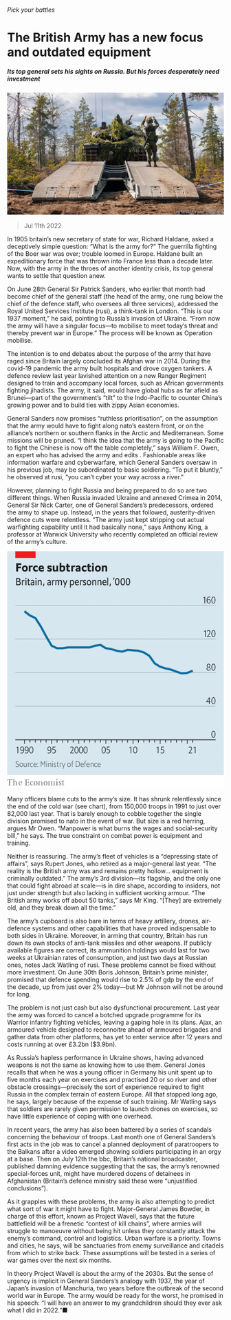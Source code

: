###### Pick your battles

# The British Army has a new focus and outdated equipment 

##### Its top general sets his sights on Russia. But his forces desperately need investment 

![image](images/20220716_BRP501.jpg) 

> Jul 11th 2022 

In 1905 britain’s new secretary of state for war, Richard Haldane, asked a deceptively simple question: “What is the army for?” The guerrilla fighting of the Boer war was over; trouble loomed in Europe. Haldane built an expeditionary force that was thrown into France less than a decade later. Now, with the army in the throes of another identity crisis, its top general wants to settle that question anew.

On June 28th General Sir Patrick Sanders, who earlier that month had become chief of the general staff (the head of the army, one rung below the chief of the defence staff, who oversees all three services), addressed the Royal United Services Institute (rusi), a think-tank in London. “This is our 1937 moment,” he said, pointing to Russia’s invasion of Ukraine. “From now the army will have a singular focus—to mobilise to meet today’s threat and thereby prevent war in Europe.” The process will be known as Operation mobilise.

The intention is to end debates about the purpose of the army that have raged since Britain largely concluded its Afghan war in 2014. During the covid-19 pandemic the army built hospitals and drove oxygen tankers. A defence review last year lavished attention on a new Ranger Regiment designed to train and accompany local forces, such as African governments fighting jihadists. The army, it said, would have global hubs as far afield as Brunei—part of the government’s “tilt” to the Indo-Pacific to counter China’s growing power and to build ties with zippy Asian economies.

General Sanders now promises “ruthless prioritisation”, on the assumption that the army would have to fight along nato’s eastern front, or on the alliance’s northern or southern flanks in the Arctic and Mediterranean. Some missions will be pruned. “I think the idea that the army is going to the Pacific to fight the Chinese is now off the table completely,” says William F. Owen, an expert who has advised the army and edits . Fashionable areas like information warfare and cyberwarfare, which General Sanders oversaw in his previous job, may be subordinated to basic soldiering. “To put it bluntly,” he observed at rusi, “you can’t cyber your way across a river.”

However, planning to fight Russia and being prepared to do so are two different things. When Russia invaded Ukraine and annexed Crimea in 2014, General Sir Nick Carter, one of General Sanders’s predecessors, ordered the army to shape up. Instead, in the years that followed, austerity-driven defence cuts were relentless. “The army just kept stripping out actual warfighting capability until it had basically none,” says Anthony King, a professor at Warwick University who recently completed an official review of the army’s culture. 

![image](images/20220716_BRC163.png) 


Many officers blame cuts to the army’s size. It has shrunk relentlessly since the end of the cold war (see chart), from 150,000 troops in 1991 to just over 82,000 last year. That is barely enough to cobble together the single division promised to nato in the event of war. But size is a red herring, argues Mr Owen. “Manpower is what burns the wages and social-security bill,” he says. The true constraint on combat power is equipment and training.

Neither is reassuring. The army’s fleet of vehicles is a “depressing state of affairs”, says Rupert Jones, who retired as a major-general last year. “The reality is the British army was and remains pretty hollow… equipment is criminally outdated.” The army’s 3rd division—its flagship, and the only one that could fight abroad at scale—is in dire shape, according to insiders, not just under strength but also lacking in sufficient working armour. “The British army works off about 50 tanks,” says Mr King. “[They] are extremely old, and they break down all the time.”

The army’s cupboard is also bare in terms of heavy artillery, drones, air-defence systems and other capabilities that have proved indispensable to both sides in Ukraine. Moreover, in arming that country, Britain has run down its own stocks of anti-tank missiles and other weapons. If publicly available figures are correct, its ammunition holdings would last for two weeks at Ukrainian rates of consumption, and just two days at Russian ones, notes Jack Watling of rusi. These problems cannot be fixed without more investment. On June 30th Boris Johnson, Britain’s prime minister, promised that defence spending would rise to 2.5% of gdp by the end of the decade, up from just over 2% today—but Mr Johnson will not be around for long.

The problem is not just cash but also dysfunctional procurement. Last year the army was forced to cancel a botched upgrade programme for its Warrior infantry fighting vehicles, leaving a gaping hole in its plans. Ajax, an armoured vehicle designed to reconnoitre ahead of armoured brigades and gather data from other platforms, has yet to enter service after 12 years and costs running at over £3.2bn ($3.9bn).

As Russia’s hapless performance in Ukraine shows, having advanced weapons is not the same as knowing how to use them. General Jones recalls that when he was a young officer in Germany his unit spent up to five months each year on exercises and practised 20 or so river and other obstacle crossings—precisely the sort of experience required to fight Russia in the complex terrain of eastern Europe. All that stopped long ago, he says, largely because of the expense of such training. Mr Watling says that soldiers are rarely given permission to launch drones on exercises, so have little experience of coping with one overhead.

In recent years, the army has also been battered by a series of scandals concerning the behaviour of troops. Last month one of General Sanders’s first acts in the job was to cancel a planned deployment of paratroopers to the Balkans after a video emerged showing soldiers participating in an orgy at a base. Then on July 12th the bbc, Britain’s national broadcaster, published damning evidence suggesting that the sas, the army’s renowned special-forces unit, might have murdered dozens of detainees in Afghanistan (Britain’s defence ministry said these were “unjustified conclusions”).

As it grapples with these problems, the army is also attempting to predict what sort of war it might have to fight. Major-General James Bowder, in charge of this effort, known as Project Wavell, says that the future battlefield will be a frenetic “contest of kill chains”, where armies will struggle to manoeuvre without being hit unless they constantly attack the enemy’s command, control and logistics. Urban warfare is a priority. Towns and cities, he says, will be sanctuaries from enemy surveillance and citadels from which to strike back. These assumptions will be tested in a series of war games over the next six months.

In theory Project Wavell is about the army of the 2030s. But the sense of urgency is implicit in General Sanders’s analogy with 1937, the year of Japan’s invasion of Manchuria, two years before the outbreak of the second world war in Europe. The army would be ready for the worst, he promised in his speech: “I will have an answer to my grandchildren should they ever ask what I did in 2022.”■

